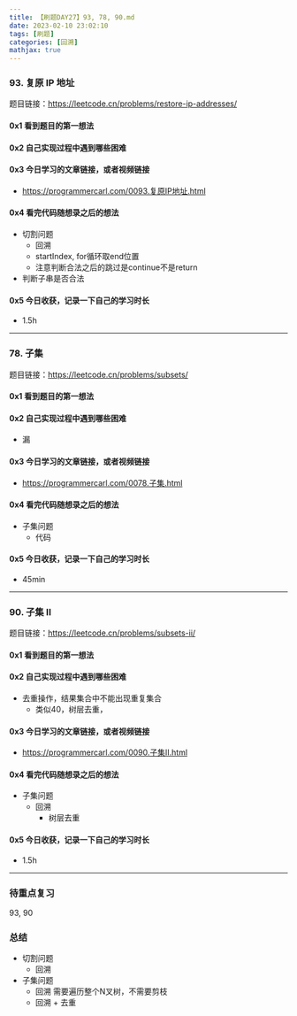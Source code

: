 ```yaml
---
title: 【刷题DAY27】93, 78, 90.md
date: 2023-02-10 23:02:10
tags: [刷题] 
categories: [回溯]
mathjax: true 
---
```


### 93. 复原 IP 地址
题目链接：https://leetcode.cn/problems/restore-ip-addresses/

#### 0x1 看到题目的第一想法   

#### 0x2 自己实现过程中遇到哪些困难  


#### 0x3 今日学习的文章链接，或者视频链接
- https://programmercarl.com/0093.复原IP地址.html

#### 0x4 看完代码随想录之后的想法 
- 切割问题
    - 回溯 
    - startIndex, for循环取end位置
    - 注意判断合法之后的跳过是continue不是return
- 判断子串是否合法

#### 0x5 今日收获，记录一下自己的学习时长
- 1.5h

---

### 78. 子集
题目链接：https://leetcode.cn/problems/subsets/

#### 0x1 看到题目的第一想法   

#### 0x2 自己实现过程中遇到哪些困难  
- 漏

#### 0x3 今日学习的文章链接，或者视频链接
- https://programmercarl.com/0078.子集.html

#### 0x4 看完代码随想录之后的想法 
- 子集问题
    - 代码

#### 0x5 今日收获，记录一下自己的学习时长
- 45min

---

### 90. 子集 II
题目链接：https://leetcode.cn/problems/subsets-ii/

#### 0x1 看到题目的第一想法   

#### 0x2 自己实现过程中遇到哪些困难 
- 去重操作，结果集合中不能出现重复集合 
    - 类似40，树层去重，

#### 0x3 今日学习的文章链接，或者视频链接
- https://programmercarl.com/0090.子集II.html

#### 0x4 看完代码随想录之后的想法 
- 子集问题
    - 回溯
        - 树层去重

#### 0x5 今日收获，记录一下自己的学习时长
- 1.5h

---

### 待重点复习   
93, 90

### 总结   
- 切割问题
    - 回溯
- 子集问题
    - 回溯 需要遍历整个N叉树，不需要剪枝
    - 回溯 + 去重
